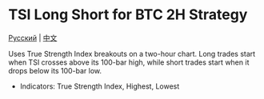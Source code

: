 # TSI Long Short for BTC 2H Strategy
[Русский](README_ru.md) | [中文](README_cn.md)

Uses True Strength Index breakouts on a two-hour chart. Long trades start when TSI crosses above its 100-bar high, while short trades start when it drops below its 100-bar low.

- Indicators: True Strength Index, Highest, Lowest
